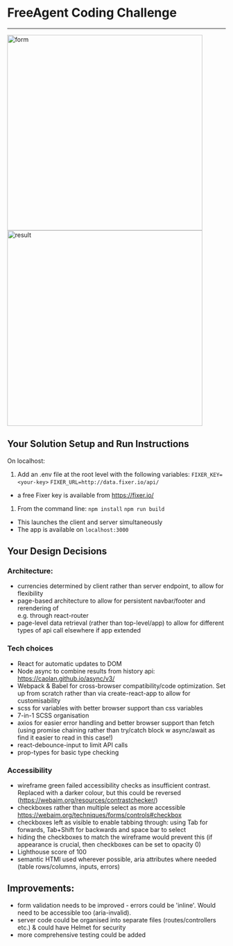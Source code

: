 # FreeAgent Coding Challenge

---

<img src="./form" alt="form" width="450">
<img src="./result" alt="result" width="450">

## Your Solution Setup and Run Instructions

On localhost:

1. Add an .env file at the root level with the following variables:
   `FIXER_KEY=<your-key>`
   `FIXER_URL=http://data.fixer.io/api/`

- a free Fixer key is available from https://fixer.io/

1. From the command line:
   `npm install`
   `npm run build`

- This launches the client and server simultaneously
- The app is available on `localhost:3000`

## Your Design Decisions

### Architecture:

- currencies determined by client rather than server endpoint, to allow for flexibility
- page-based architecture to allow for persistent navbar/footer and rerendering of <main> e.g. through react-router
- page-level data retrieval (rather than top-level/app) to allow for different types of api call elsewhere if app extended

### Tech choices

- React for automatic updates to DOM
- Node async to combine results from history api: https://caolan.github.io/async/v3/
- Webpack & Babel for cross-browser compatibility/code optimization. Set up from scratch rather than via create-react-app to allow for customisability
- scss for variables with better browser support than css variables
- 7-in-1 SCSS organisation
- axios for easier error handling and better browser support than fetch (using promise chaining rather than try/catch block w async/await as find it easier to read in this case!)
- react-debounce-input to limit API calls
- prop-types for basic type checking

### Accessibility

- wireframe green failed accessibility checks as insufficient contrast. Replaced with a darker colour, but this could be reversed (https://webaim.org/resources/contrastchecker/)
- checkboxes rather than multiple select as more accessible https://webaim.org/techniques/forms/controls#checkbox
- checkboxes left as visible to enable tabbing through: using Tab for forwards, Tab+Shift for backwards and space bar to select
- hiding the checkboxes to match the wireframe would prevent this (if appearance is crucial, then checkboxes can be set to opacity 0)
- Lighthouse score of 100
- semantic HTMl used wherever possible, aria attributes where needed (table rows/columns, inputs, errors)

## Improvements:

- form validation needs to be improved - errors could be 'inline'. Would need to be accessible too (aria-invalid).
- server code could be organised into separate files (routes/controllers etc.) & could have Helmet for security
- more comprehensive testing could be added
